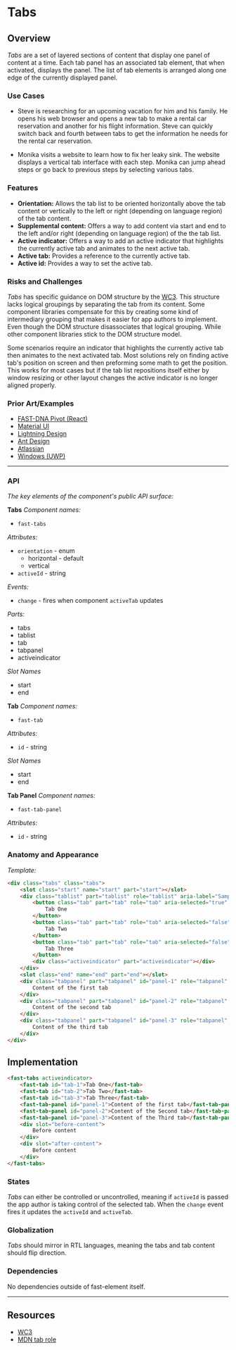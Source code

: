 # Tabs

## Overview

*Tabs* are a set of layered sections of content that display one panel of content at a time. Each tab panel has an associated tab element, that when activated, displays the panel. The list of tab elements is arranged along one edge of the currently displayed panel.

### Use Cases

- Steve is researching for an upcoming vacation for him and his family. He opens his web browser and opens a new tab to make a rental car reservation and another for his flight information. Steve can quickly switch back and fourth between tabs to get the information he needs for the rental car reservation.

- Monika visits a website to learn how to fix her leaky sink. The website displays a vertical tab interface with each step. Monika can jump ahead steps or go back to previous steps by selecting various tabs.
  
### Features

- **Orientation:** Allows the tab list to be oriented horizontally above the tab content or vertically to the left or right (depending on language region) of the tab content.
- **Supplemental content:** Offers a way to add content via start and end to the left and/or right (depending on language region) of the the tab list.
- **Active indicator:** Offers a way to add an active indicator that highlights the currently active tab and animates to the next active tab.
- **Active tab:** Provides a reference to the currently active tab.
- **Active id:** Provides a way to set the active tab.

### Risks and Challenges

*Tabs* has specific guidance on DOM structure by the [WC3](https://w3c.github.io/aria-practices/examples/tabs/tabs-2/tabs.html). This structure lacks logical groupings by separating the tab from its content. Some component libraries compensate for this by creating some kind of intermediary grouping that makes it easier for app authors to implement. Even though the DOM structure disassociates that logical grouping. While other component libraries stick to the DOM structure model. 

Some scenarios require an indicator that highlights the currently active tab then animates to the next activated tab. Most solutions rely on finding active tab's position on screen and then preforming some math to get the position. This works for most cases but if the tab list repositions itself either by window resizing or other layout changes the active indicator is no longer aligned properly.

### Prior Art/Examples
- [FAST-DNA Pivot (React)](https://explore.fast.design/components/pivot)
- [Material UI](https://material-ui.com/components/tabs/)
- [Lightning Design](https://www.lightningdesignsystem.com/components/tabs/)
- [Ant Design](https://ant.design/components/tabs/)
- [Atlassian](https://atlaskit.atlassian.com/packages/core/tabs)
- [Windows (UWP)](https://docs.microsoft.com/en-us/windows/uwp/design/controls-and-patterns/tab-view)

---

### API

*The key elements of the component's public API surface:*

**Tabs**
*Component names:*
- `fast-tabs`

*Attributes:*
- `orientation` - enum
  - horizontal - default
  - vertical
- `activeId` - string

*Events:*
- `change` - fires when component `activeTab` updates

*Parts:*
- tabs
- tablist
- tab
- tabpanel
- activeindicator

*Slot Names*
- start
- end

**Tab**
*Component names:*
- `fast-tab`

*Attributes:*
- `id` - string

*Slot Names*
- start
- end

**Tab Panel**
*Component names:*
- `fast-tab-panel`

*Attributes:*
- `id` - string

### Anatomy and Appearance

*Template:*
```HTML
<div class="tabs" class="tabs">
    <slot class="start" name="start" part="start"></slot>
    <div class="tablist" part="tablist" role="tablist" aria-label="Sample Tabs">
        <button class="tab" part="tab" role="tab" aria-selected="true" aria-controls="panel-1" id="tab-1" tabindex="0">
            Tab One
        </button>
        <button class="tab" part="tab" role="tab" aria-selected="false" aria-controls="panel-2" id="tab-2" tabindex="-1">
            Tab Two
        </button>
        <button class="tab" part="tab" role="tab" aria-selected="false" aria-controls="panel-3" id="tab-3" tabindex="-1">
            Tab Three
        </button>
        <div class="activeindicator" part="activeindicator"></div>
    </div>
    <slot class="end" name="end" part="end"></slot>
    <div class="tabpanel" part="tabpanel" id="panel-1" role="tabpanel" tabindex="0" aria-labelledby="tab-1">
        Content of the first tab
    </div>
    <div class="tabpanel" part="tabpanel" id="panel-2" role="tabpanel" tabindex="0" aria-labelledby="tab-2" hidden>
        Content of the second tab
    </div>
    <div class="tabpanel" part="tabpanel" id="panel-3" role="tabpanel" tabindex="0" aria-labelledby="tab-3" hidden>
        Content of the third tab
    </div>
</div>
```

## Implementation

```HTML
<fast-tabs activeindicator>
    <fast-tab id="tab-1">Tab One</fast-tab>
    <fast-tab id="tab-2">Tab Two</fast-tab>
    <fast-tab id="tab-3">Tab Three</fast-tab>
    <fast-tab-panel id="panel-1">Content of the first tab</fast-tab-panel>
    <fast-tab-panel id="panel-2">Content of the Second tab</fast-tab-panel>
    <fast-tab-panel id="panel-3">Content of the Third tab</fast-tab-panel>
    <div slot="before-content">
        Before content
    </div>
    <div slot="after-content">
        Before content
    </div>
</fast-tabs>
```

### States

*Tabs* can either be controlled or uncontrolled, meaning if `activeId` is passed the app author is taking control of the selected tab. When the `change` event fires it updates the `activeId` and `activeTab`.

### Globalization

*Tabs* should mirror in RTL languages, meaning the tabs and tab content should flip direction.

### Dependencies

No dependencies outside of fast-element itself.

---

## Resources
- [WC3](https://w3c.github.io/aria-practices/#tabpanel)
- [MDN tab role](https://developer.mozilla.org/en-US/docs/Web/Accessibility/ARIA/Roles/Tab_Role)
